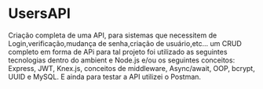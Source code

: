 # UsersAPI
Criação completa de uma API, para sistemas que necessitem de Login,verificação,mudança de senha,criação de usuário,etc...
um CRUD completo em forma de APi
para tal projeto foi utilizado as seguintes tecnologias dentro do ambient e Node.js e/ou os seguintes conceitos:
Express, JWT, Knex.js, conceitos de middleware, Async/await, OOP, bcrypt, UUID e MySQL. E ainda para testar a API utilizei o Postman.

